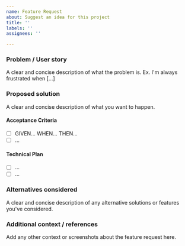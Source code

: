 ```yaml
---
name: Feature Request
about: Suggest an idea for this project
title: ''
labels: ''
assignees: ''

---
```


### Problem / User story

A clear and concise description of what the problem is. Ex. I'm always frustrated when [...]

### Proposed solution

A clear and concise description of what you want to happen.

#### Acceptance Criteria

- [ ] GIVEN... WHEN... THEN...
- [ ] ...

#### Technical Plan

- [ ] ...
- [ ] ...

### Alternatives considered

A clear and concise description of any alternative solutions or features you've considered.

### Additional context / references

Add any other context or screenshots about the feature request here.

